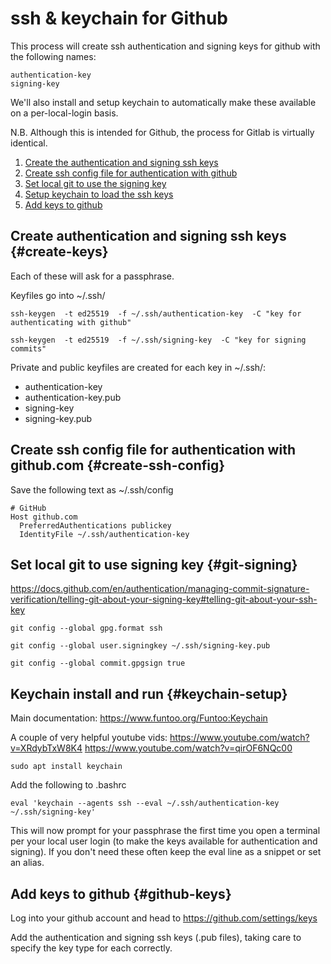 # ssh & keychain for Github

This process will create ssh authentication and signing keys for github with the following names:

	authentication-key
	signing-key

We'll also install and setup keychain to automatically make these available on a per-local-login basis.

N.B. Although this is intended for Github, the process for Gitlab is virtually identical.

1. [Create the authentication and signing ssh keys](#create-keys)
2. [Create ssh config file for authentication with github](#create-ssh-config)
3. [Set local git to use the signing key](#git-signing)
4. [Setup keychain to load the ssh keys](#setup-keychain)
5. [Add keys to github](#github-keys)


## Create authentication and signing ssh keys {#create-keys}
Each of these will ask for a passphrase.

Keyfiles go into ~/.ssh/

	ssh-keygen  -t ed25519  -f ~/.ssh/authentication-key  -C "key for authenticating with github"

	ssh-keygen  -t ed25519  -f ~/.ssh/signing-key  -C "key for signing commits"

Private and public keyfiles are created for each key in ~/.ssh/:

-	authentication-key
-	authentication-key.pub
-	signing-key
-	signing-key.pub

## Create ssh config file for authentication with github.com {#create-ssh-config}
Save the following text as ~/.ssh/config

	# GitHub
	Host github.com
	  PreferredAuthentications publickey
	  IdentityFile ~/.ssh/authentication-key



## Set local git to use signing key {#git-signing}
https://docs.github.com/en/authentication/managing-commit-signature-verification/telling-git-about-your-signing-key#telling-git-about-your-ssh-key


	git config --global gpg.format ssh

	git config --global user.signingkey ~/.ssh/signing-key.pub

	git config --global commit.gpgsign true



## Keychain install and run {#keychain-setup}
Main documentation: https://www.funtoo.org/Funtoo:Keychain 

A couple of very helpful youtube vids:  https://www.youtube.com/watch?v=XRdybTxW8K4  https://www.youtube.com/watch?v=qirOF6NQc00


	sudo apt install keychain

Add the following to .bashrc

	eval 'keychain --agents ssh --eval ~/.ssh/authentication-key ~/.ssh/signing-key'


This will now prompt for your passphrase the first time you open a terminal per your local user login (to make the keys available for authentication and signing). If you don't need these often keep the eval line as a snippet or set an alias.



## Add keys to github {#github-keys}

Log into your github account and head to https://github.com/settings/keys

Add the authentication and signing ssh keys (.pub files), taking care to specify the key type for each correctly.




